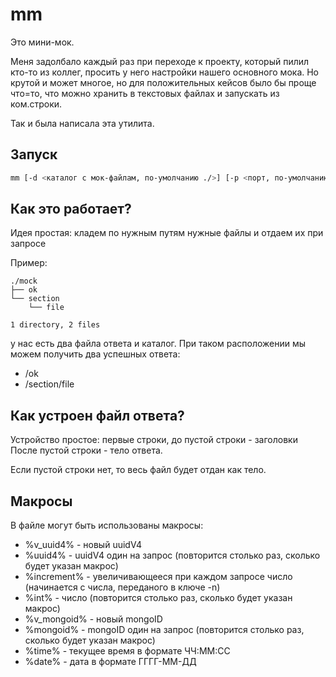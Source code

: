 # mm

Это мини-мок. 

Меня задолбало каждый раз при переходе к проекту, который пилил кто-то из коллег, просить у него настройки нашего основного мока. Но крутой и может многое, но для положительных кейсов было бы проще что=то, что можно хранить в текстовых файлах и запускать из ком.строки.

Так и была написала эта утилита.



## Запуск

```bash
mm [-d <каталог с мок-файлам, по-умолчанию ./>] [-p <порт, по-умолчанию 9999>] [-n <начальное значение %increment%, по-умолчанию 1>]
```

## Как это работает?

Идея простая: кладем по нужным путям нужные файлы и отдаем их при запросе

Пример:

```
./mock
├── ok
└── section
    └── file

1 directory, 2 files
```

у нас есть два файла ответа и каталог. При таком расположении мы можем получить два успешных ответа: 
- /ok
- /section/file

## Как устроен файл ответа?

Устройство простое: первые строки, до пустой строки - заголовки
После пустой строки - тело ответа.

Если пустой строки нет, то весь файл будет отдан как тело.

## Макросы

В файле могут быть использованы макросы:

- %v_uuid4% - новый uuidV4
- %uuid4% - uuidV4 один на запрос (повторится столько раз, сколько будет указан макрос)
- %increment% - увеличивающееся при каждом запросе число (начинается с числа, переданого в ключе -n) 
- %int% - число (повторится столько раз, сколько будет указан макрос) 
- %v_mongoid% - новый mongoID 
- %mongoid% - mongoID один на запрос (повторится столько раз, сколько будет указан макрос)
- %time% - текущее время в формате ЧЧ:ММ:СС
- %date% - дата в формате ГГГГ-ММ-ДД